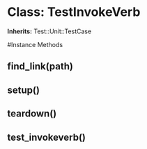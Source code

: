 # Class: TestInvokeVerb
**Inherits:** Test::Unit::TestCase
    




#Instance Methods
## find_link(path) [](#method-i-find_link)

## setup() [](#method-i-setup)

## teardown() [](#method-i-teardown)

## test_invokeverb() [](#method-i-test_invokeverb)

